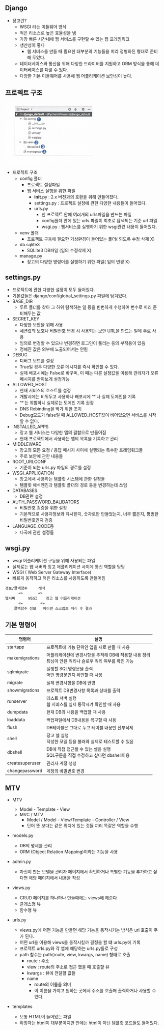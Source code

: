 ## Django
* 장고란?
    * WSGI 라는 미들웨어 방식
    * 적은 리소스로 높은 효율성을 냄
    * 가장 빠른 시간내에 웹 서비스를 구현할 수 있는 웹 프레임워크
    * 생산성이 좋다
        * 웹 서비스를 만들 때 필요한 대부분의 기능들을 미리 정형화된 형태로 준비해 두었다.
    * 데이터베이스와 통신을 위해 다양한 드라이버를 지원하고 ORM 방식을 통해 데이터베이스를 다룰 수 있다.
    * 다양한 기본 미들웨어를 사용해 웹 어플리케이션 보안성이 높다.

## 프로젝트 구조
<img src="django_structure.jpg"  width="300" height="200"> 

* 프로젝트 구조
    * config 폴더
        * 프로젝트 설정파일
        * 웹 서비스 실행을 위한 파일
            * __init__.py : 2.x 버전과의 호환을 위해 만들어졌다.
            * settings.py : 프로젝트 설정에 관한 다양한 내용들이 들어있다.
            * urls.py
                * 한 프로젝트 안에 여러개의 urls파일을 만드는 파일
                * config폴더 안에 있는 urls 파일이 최초로 탐색되는 기준 url 파일
                * wsgi.py : 웹서비스를 실행하기 위한 wsgi관련 내용이 들어있다.
    * venv 폴더 
         * 프로젝트 구동에 필요한 가상환경이 들어있는 폴더( 되도록 수정 삭제 X)
    * db.sqlite3 
        * SQLite3 DB파일 (임의 수정삭제 X)
    * manage.py
        * 장고의 다양한 명령어를 실행하기 위한 파일( 임의 변경 X)

## settings.py
* 프로젝트에 관한 다양한 설정이 모두 들어있다.
* 기본값들은 django/conf/global_settings.py 파일에 담겨있다.
* BASE_DIR
    * 루트 폴더를 찾아 그 하위 탐색하는 일 등을 빈번하게 수행하여 변수로 미리 준비해두는 값
* SECRET_KEY
    * 다양한 보안을 위해 사용
    * 세션값의 보호나 비밀번호 변경 시 사용되는 보안 URL을 만드는 일에 주로 사용
    * 임의로 변경할 수 있으나 변경하면 로그인이 풀리는 등의 부작용이 있음
    * 정해진 값은 외부에 노출되어서는 안됨
* DEBUG
    * 디버그 모드를 설정
    * True일 경우 다양한 오류 메시지를 즉시 확인할 수 있다.
    * 실제 배포시에는 False로 바꾸며, 이 때는 다른 설정값을 이용해 관리자가 오류 메시지를 받아보게 설정가능
* ALLOWED_HOST
    * 현재 서비스의 호스트를 설정
    * 개발시에는 비워두고 사용하나 배포시에 '*'나 실제 도메인을 기록
    * '*'는 위험하니 실제로는 도메인 기록 권장
    * DNS Rebinding을 막기 위한 조치
    * Debug모드가 false일 때 ALLOWED_HOST값이 비어있으면 서비스를 시작 할 수 없다.
* INSTALLED_APPS
    * 장고 웹 서비스는 다양한 앱의 결합으로 만들어짐
    * 현재 프로젝트에서 사용하는 앱의 목록을 기록하고 관리
* MIDDLEWARE
    * 장고의 모든 요청 / 응답 메시지 사이에 실행되는 특수한 프레임워크들
    * 주로 보안에 관한 내용들
* ROOT_URLCONF
    * 기준이 되는 urls.py 파일의 경로를 설정
* WSGI_APPLICATION
    * 장고에서 사용하는 템플릿 시스템에 관한 설정들
    * 템플릿 해석엔진과 템플릿 폴더의 경로 등을 변경하는데 쓰임
* DATABASES 
    * DB관련 설정
* AUTH_PASSWORD_BALIDATORS
    * 비밀번호 검증을 위한 설정
    * 기본적으로 사용자정보와 유사한지, 숫자로만 만들었는지, 너무 짧은지, 평범한 비밀번호인지 검증
* LANGUAGE_CODE등
    * 다국에 관한 설정들 

## wsgi.py
* wsgi 어플리케이션 구동을 위해 사용되는 파일
* 실제로는 웹 서버와 장고 애플리케이션 사이에 통신 역할을 담당
* WSGI ( Web Server Gateway Interface)
* 빠르게 동작하고 적은 리소스를 사용하도록 만들어짐
```
정보/콜백함수     해석
      =>       =>
웹서버      WSGI    장고 웹 어플리케이션
      <=        <=
    콜백함수 정보   파이썬 스크립트 처리 후 결과
```
## 기본 명령어
 |명령어 |설명 |
 |--------|--------------------------|
 |startapp| 프로젝트에 기능 단위인 앱을 새로 만들 때 사용|
 |makemigrations| 어플리케이션에 변경사항을 추적해 DB에 적용할 내용 정리 <br> 튜닝이 안된 쿼리나 슬로우 쿼리 여부를 확인 가능|
 |sqlmigrate| 실행할 SQL명령문을 출력 <br> 어떤 명령문인지 확인할 때 사용|
 |migrate| 실제 변경사항을 DB에 반영|
 |showmigrations|프로젝트 DB변경사항 목록과 상태를 출력|
 |runserver|테스트 서버 실행 <br> 웹 서비스를 실제 동작시켜 확인할 때 사용|
 |dumpdata|현재 DB의 내용을 백업할 때 사용|
 |loaddata|백업파일에서 DB내용을 복구할 때 사용|
 |flush|DB테이블은 그대로 두고 테이블 내용만 전부삭제|
 |shell|장고 쉘 실행 <br> 작성한 모델 등을 불러와 실제로 테스트할 수 있음|
 |dbshell|DB에 직접 접근할 수 있는 쉘을 실행 <br> SQL구문을 직접 수정하고 싶다면 dbshell이용|
 |createsuperuser|관리자 계정 생성|
 |changepassword|계정의 비밀번호 변경|

## MTV
* MTV
    * Model - Template - View
    * MVC / MTV
        * Model / Model - View/Template - Controller / View
        * 단어 뜻 보다는 같은 위치에 있는 것들 끼리 똑같은 역할을 수행

* models.py
    * DB의 명세를 관리
    * ORM (Object Relation Mapping)이라는 기능을 사용
* admin.py
    * 자신이 만든 모델을 관리자 페이지에서 확인하거나 특별한 기능을 추가하고 싶다면 해당 페이지에서 내용을 작성
* views.py
    * CRUD 페이지를 하나하나 만들때에는 views에 해준다
    * 클래스형 뷰
    * 함수형 뷰
* urls.py
    * views.py에 어떤 기능을 만들면 해당 기능을 동작시키는 방식은 url 호출이 주가 된다.
    * 어떤 url을 이용해 views를 동작시킬까 결정을 할 떄 urls.py에 기록
    * 프로젝트 urls.py와 각 앱에 해당하는 urls.py들로 구성
    * path 함수는 path(route, view, kwargs, name) 형태로 호출
        * route : 주소
        * view : route의 주소로 접근 했을 때 호출할 뷰
        * kwargs : 뷰에 전달할 값들
        * name 
            * route의 이름을 의미
            * 이 이름을 가지고 원하는 곳에서 주소를 호출해 출력하거나 사용할 수 있다.
* templates
    * 보통 HTML이 들어있는 파일
    * 확장자는 html이 대부분이지만 안에는 html이 아닌 템플릿 코드들도 들어있다.